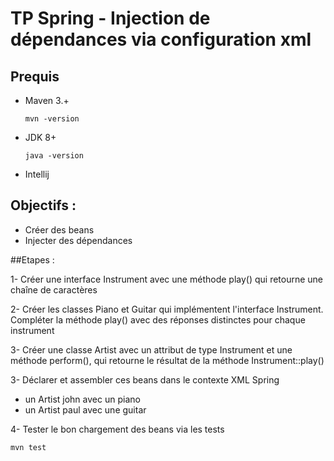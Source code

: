 # TP Spring - Injection de dépendances via configuration xml


## Prequis
- Maven 3.+
    
  ```
  mvn -version
  ```
- JDK 8+
  ```
  java -version
  ```
- Intellij


## Objectifs :

 - Créer des beans
 - Injecter des dépendances 

##Etapes :

1- Créer une interface Instrument avec une méthode play() qui retourne une chaîne de caractères

2- Créer les classes Piano et Guitar qui implémentent l'interface Instrument. Compléter la méthode play() avec des réponses distinctes pour chaque instrument

3- Créer une classe Artist avec un attribut de type Instrument et une méthode perform(), qui retourne le résultat de la méthode Instrument::play()

3- Déclarer et assembler ces beans dans le contexte XML Spring
- un Artist john avec un piano
- un Artist paul avec une guitar

4- Tester le bon chargement des beans via les tests 
```
mvn test
```

